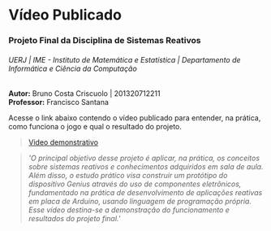 # Vídeo Publicado  
### Projeto Final da Disciplina de Sistemas Reativos  
###### UERJ | IME - Instituto de Matemática e Estatística | Departamento de Informática e Ciência da Computação   

**Autor:** Bruno Costa Criscuolo | 201320712211  
**Professor:** Francisco Santana  

Acesse o link abaixo contendo o vídeo publicado para entender, na prática, como funciona o jogo e qual o resultado do projeto.
> [Video demonstrativo](https://www.youtube.com/watch?v=4uFDm0EGkhQ)


> *'O principal objetivo desse projeto é aplicar, na prática, os conceitos sobre sistemas reativos e conhecimentos adquiridos em sala de aula. Além disso, o estudo prático visa construir um protótipo do dispositivo Genius através do uso de componentes eletrônicos, fundamentado na prática de desenvolvimento de aplicações reativas em placa de Arduino, usando linguagem de programação própria. Esse vídeo destina-se a demonstração do funcionamento e resultados do projeto final.'*

